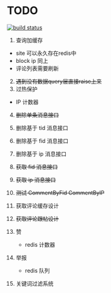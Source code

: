 TODO
======
[![build status](http://ci.hunantv.com/projects/14/status.png?ref=master)](http://ci.hunantv.com/projects/14?ref=master)

1. 查询加缓存
  * site 可以永久存在redis中
  * block ip 同上
  * 评论列表需要刷新
2. ~~遇到没有数据query层直接raise上来~~
3. 过热保护
  * IP 计数器

4. ~~删除单条消息接口~~
5. 删除基于 tid 消息接口
6. 删除基于 fid 消息接口
7. 删除基于 ip 消息接口

8. ~~获取 fid 消息接口~~
9. ~~获取 ip 消息接口~~

10. ~~测试 CommentByFid CommentByIP~~
11. 获取评论缓存设计
12. ~~获取评论跟帖设计~~

13. 赞
    * redis 计数器
14. 举报
    * redis 队列

15. 关键词过滤系统

